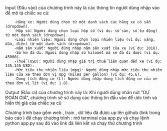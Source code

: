 

Input (Đầu vào) của chương trình này là các thông tin người dùng nhập vào để mô tả chiếc xe cũ:

        -Hãng xe: Người dùng chọn từ một danh sách các hãng xe có sẵn (dropdown).
        -Hộp số: Người dùng chọn loại hộp số (ví dụ: số sàn, số tự động) từ một danh sách (dropdown).
        -Loại nhiên liệu: Người dùng chọn loại nhiên liệu (ví dụ: xăng, dầu, điện) từ một danh sách (dropdown).
        -Năm sản xuất: Người dùng nhập năm sản xuất của xe (ví dụ: 2018).
        -Số km đã đi: Người dùng nhập số kilomet mà xe đã đi được (ví dụ: 45000).
        -Thuế (USD): Người dùng nhập giá trị thuế liên quan đến xe (ví dụ: 145.145 USD).
        -Mức tiêu thụ nhiên liệu (mpg): Người dùng nhập mức tiêu thụ nhiên liệu của xe theo đơn vị mpg (miles per gallon) (ví dụ: 45.6).
        -Dung tích động cơ (L): Người dùng nhập dung tích động cơ của xe theo đơn vị lít (ví dụ: 1.8).

Output (Đầu ra) của chương trình này là:
Khi người dùng nhấn nút "DỰ ĐOÁN GIÁ", chương trình sẽ sử dụng các thông tin đầu vào để ước tính và hiển thị giá của chiếc xe cũ


Chương trình bao gồm web , train , dữ liệu đã được up lên github (link trong báo cáo ) 
để chạy chương trình : mở terminal của app.py và chạy lệnh python app.py sau đó vào link đã liên kết và chạy thử chương trình